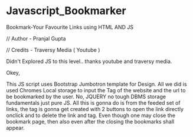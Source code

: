 # Javascript_Bookmarker
Bookmark-Your Favourite Links using HTML AND JS

// Author - Pranjal Gupta

// Credits - Traversy Media ( Youtube )

Didn't Explored JS to this level.. thanks youtube and traversy media.

Okey,

This JS script uses Bootstrap Jumbotron template for Design. All we did is used Chromes Local storage to input the Tag of the website and the url to be bookmarked by the user.
No, JQUERY no tough DBMS storage fundamentals just pure JS. All this is gonna do is from the feeded set of links, the <division> tag is gonna get created with 2 buttons to 
open the link directly onclick and to delete the link and tag. Even though one may close the bookmark page, then also even after the closing the bookmarks shall appear.
